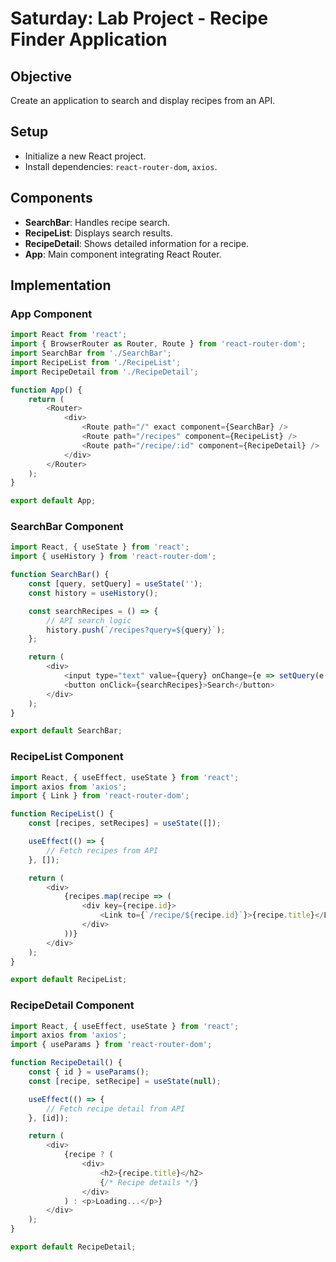 
# Saturday: Lab Project - Recipe Finder Application

## Objective
Create an application to search and display recipes from an API.

## Setup
- Initialize a new React project.
- Install dependencies: `react-router-dom`, `axios`.

## Components
- **SearchBar**: Handles recipe search.
- **RecipeList**: Displays search results.
- **RecipeDetail**: Shows detailed information for a recipe.
- **App**: Main component integrating React Router.

## Implementation

### App Component
```javascript
import React from 'react';
import { BrowserRouter as Router, Route } from 'react-router-dom';
import SearchBar from './SearchBar';
import RecipeList from './RecipeList';
import RecipeDetail from './RecipeDetail';

function App() {
    return (
        <Router>
            <div>
                <Route path="/" exact component={SearchBar} />
                <Route path="/recipes" component={RecipeList} />
                <Route path="/recipe/:id" component={RecipeDetail} />
            </div>
        </Router>
    );
}

export default App;
```

### SearchBar Component
```javascript
import React, { useState } from 'react';
import { useHistory } from 'react-router-dom';

function SearchBar() {
    const [query, setQuery] = useState('');
    const history = useHistory();

    const searchRecipes = () => {
        // API search logic
        history.push(`/recipes?query=${query}`);
    };

    return (
        <div>
            <input type="text" value={query} onChange={e => setQuery(e.target.value)} />
            <button onClick={searchRecipes}>Search</button>
        </div>
    );
}

export default SearchBar;
```

### RecipeList Component
```javascript
import React, { useEffect, useState } from 'react';
import axios from 'axios';
import { Link } from 'react-router-dom';

function RecipeList() {
    const [recipes, setRecipes] = useState([]);

    useEffect(() => {
        // Fetch recipes from API
    }, []);

    return (
        <div>
            {recipes.map(recipe => (
                <div key={recipe.id}>
                    <Link to={`/recipe/${recipe.id}`}>{recipe.title}</Link>
                </div>
            ))}
        </div>
    );
}

export default RecipeList;
```

### RecipeDetail Component
```javascript
import React, { useEffect, useState } from 'react';
import axios from 'axios';
import { useParams } from 'react-router-dom';

function RecipeDetail() {
    const { id } = useParams();
    const [recipe, setRecipe] = useState(null);

    useEffect(() => {
        // Fetch recipe detail from API
    }, [id]);

    return (
        <div>
            {recipe ? (
                <div>
                    <h2>{recipe.title}</h2>
                    {/* Recipe details */}
                </div>
            ) : <p>Loading...</p>}
        </div>
    );
}

export default RecipeDetail;
```

